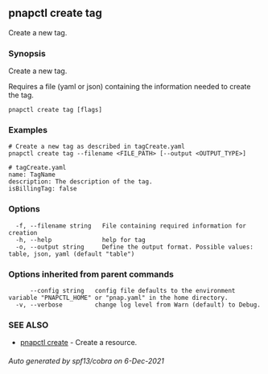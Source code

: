 ## pnapctl create tag

Create a new tag.

### Synopsis

Create a new tag.

Requires a file (yaml or json) containing the information needed to create the tag.

```
pnapctl create tag [flags]
```

### Examples

```
# Create a new tag as described in tagCreate.yaml
pnapctl create tag --filename <FILE_PATH> [--output <OUTPUT_TYPE>]

# tagCreate.yaml
name: TagName
description: The description of the tag.
isBillingTag: false

```

### Options

```
  -f, --filename string   File containing required information for creation
  -h, --help              help for tag
  -o, --output string     Define the output format. Possible values: table, json, yaml (default "table")
```

### Options inherited from parent commands

```
      --config string   config file defaults to the environment variable "PNAPCTL_HOME" or "pnap.yaml" in the home directory.
  -v, --verbose         change log level from Warn (default) to Debug.
```

### SEE ALSO

* [pnapctl create](pnapctl_create.md)	 - Create a resource.

###### Auto generated by spf13/cobra on 6-Dec-2021
